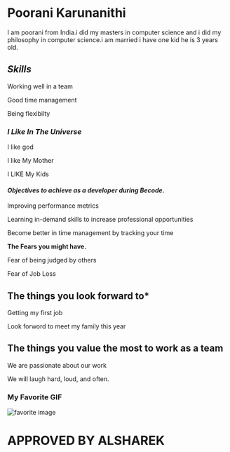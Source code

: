 
# Poorani Karunanithi  
I am poorani from India.i did my masters in computer science and i did my philosophy in computer science.i am married i have one kid he is 3 years old.

## *Skills*
Working well in a team

Good time management

Being flexibilty

### *I Like In The Universe*
I like god 

I like My Mother

I LIKE My Kids

#### *Objectives to achieve as a developer during Becode.*

Improving performance metrics

Learning in-demand skills to increase professional opportunities

Become better in time management by tracking your time

**The Fears you might have.**

Fear of being judged by others
 
Fear of Job Loss

## The things you look forward to*

Getting my  first job

Look forword to meet my family this year

## The  things you value the most to work as a team

We are passionate about our work 

We will laugh hard, loud, and often.

### My Favorite GIF

![favorite image](/images/favoriteimage.gif)

# APPROVED BY **ALSHAREK**
